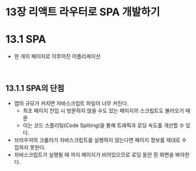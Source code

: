 # 13장 리액트 라우터로 SPA 개발하기

# 13.1 SPA

- 한 개의 페이지로 이루어진 어플리케이션

<br />

## 13.1.1 SPA의 단점

- 앱의 규모가 커지면 자바스크립트 파일이 너무 커진다.
    - 최초 페이지 진입 시 방문하지 않을 수도 있는 페이지의 스크립트도 불러오기 때문
    - 이는 코드 스플리팅(Code Spliting)을 통해 트래픽과 로딩 속도를 개선할 수 있다.
- 브라우저의 크롤러가 자바스크립트를 실행하지 않는다면 페이지 정보를 제대로 수집하지 못한다.
- 자바스크립트가 실행될 때 까지 페이지가 비어있으므로 로딩 동안 흰 화면을 봐야한다.
